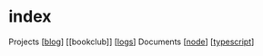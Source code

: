 # index

Projects
[[blog]]
[[bookclub]]
[[logs]]
Documents
[[node]]
[[typescript]]

[//begin]: # "Autogenerated link references for markdown compatibility"
[blog]: blog "blog"
[logs]: logs "Logs"
[node]: node "node"
[typescript]: typescript "Typescript"
[//end]: # "Autogenerated link references"

